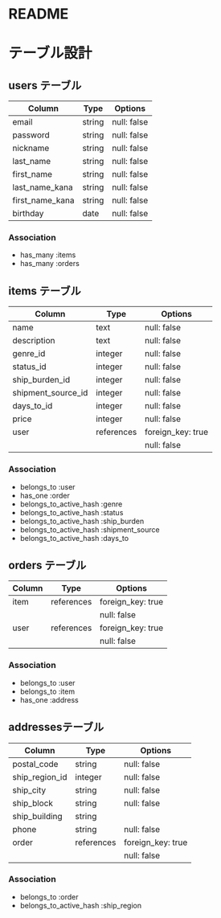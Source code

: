 # README

# テーブル設計

## users テーブル

| Column          | Type    | Options     |
| --------------- | ------- | ----------- |
| email           | string  | null: false |
| password        | string  | null: false |
| nickname        | string  | null: false |
| last_name       | string  | null: false |
| first_name      | string  | null: false |
| last_name_kana  | string  | null: false |
| first_name_kana | string  | null: false |
| birthday        | date    | null: false |

### Association
- has_many :items
- has_many :orders

## items テーブル

| Column             | Type       | Options           |
| ------------------ | ---------- | ----------------- |
| name               | text       | null: false       |
| description        | text       | null: false       |
| genre_id           | integer    | null: false       |
| status_id          | integer    | null: false       |
| ship_burden_id     | integer    | null: false       |
| shipment_source_id | integer    | null: false       |
| days_to_id         | integer    | null: false       |
| price              | integer    | null: false       |
| user               | references | foreign_key: true |
|                    |            | null: false       |

### Association

- belongs_to :user
- has_one :order
- belongs_to_active_hash :genre
- belongs_to_active_hash :status
- belongs_to_active_hash :ship_burden
- belongs_to_active_hash :shipment_source
- belongs_to_active_hash :days_to

## orders テーブル

| Column  | Type       | Options           |
| ------- | ---------- | ----------------- |
| item    | references | foreign_key: true |
|         |            | null: false       |
| user    | references | foreign_key: true |
|         |            | null: false       |

### Association

- belongs_to :user
- belongs_to :item
- has_one :address

## addressesテーブル

| Column                  | Type       | Options            |
| ----------------------- | ---------- | ------------------ |
| postal_code             | string     | null: false        |
| ship_region_id          | integer    | null: false        |
| ship_city               | string     | null: false        |
| ship_block              | string     | null: false        |
| ship_building           | string     |                    |
| phone                   | string     | null: false        |
| order                   | references | foreign_key: true  |
|                         |            | null: false        |

### Association

- belongs_to :order
- belongs_to_active_hash :ship_region